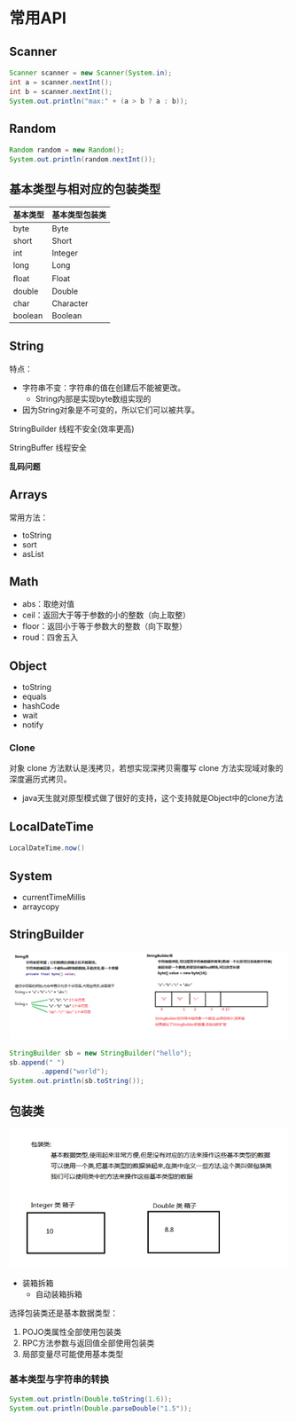 # 常用API

## Scanner

```java
Scanner scanner = new Scanner(System.in);
int a = scanner.nextInt();
int b = scanner.nextInt();
System.out.println("max:" + (a > b ? a : b));
```

## Random

```java
Random random = new Random();
System.out.println(random.nextInt());
```

## 基本类型与相对应的包装类型

基本类型    | 基本类型包装类
------- | ---------
byte    | Byte
short   | Short
int     | Integer
long    | Long
ﬂoat    | Float
double  | Double
char    | Character
boolean | Boolean

## String

特点：

- 字符串不变：字符串的值在创建后不能被更改。
  - String内部是实现byte数组实现的
- 因为String对象是不可变的，所以它们可以被共享。

StringBuilder 线程不安全(效率更高)

StringBuffer 线程安全

**乱码问题**

## Arrays

常用方法：

- toString
- sort
- asList

## Math

- abs：取绝对值
- ceil：返回大于等于参数的小的整数（向上取整）
- floor：返回小于等于参数大的整数（向下取整）
- roud：四舍五入

## Object

- toString
- equals
- hashCode
- wait
- notify

### Clone

对象 clone 方法默认是浅拷贝，若想实现深拷贝需覆写 clone 方法实现域对象的深度遍历式拷贝。

- java天生就对原型模式做了很好的支持，这个支持就是Object中的clone方法

## LocalDateTime

```java
LocalDateTime.now()
```

## System

- currentTimeMillis
- arraycopy

## StringBuilder

![01_StringBuilder的原理](/assets/01_StringBuilder的原理.bmp)

```java
StringBuilder sb = new StringBuilder("hello");
sb.append(" ")
        .append("world");
System.out.println(sb.toString());
```

## 包装类

![02_包装类的概念](/assets/02_包装类的概念.bmp)

- 装箱拆箱
  - 自动装箱拆箱

选择包装类还是基本数据类型：

1. POJO类属性全部使用包装类
2. RPC方法参数与返回值全部使用包装类
3. 局部变量尽可能使用基本类型

### 基本类型与字符串的转换

```java
System.out.println(Double.toString(1.6));
System.out.println(Double.parseDouble("1.5"));
```
